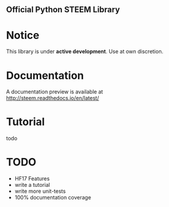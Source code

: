 
Official Python STEEM Library
-----------------------------


Notice
======
This library is under **active development**. Use at own discretion.


Documentation
=============
A documentation preview is available at http://steem.readthedocs.io/en/latest/

Tutorial
========
todo

TODO
====
* HF17 Features
* write a tutorial
* write more unit-tests
* 100% documentation coverage
